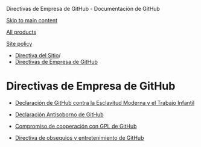 Directivas de Empresa de GitHub - Documentación de GitHub

[Skip to main content](#main-content)

[All products](/es)

[Site policy](/site-policy)

* [Directiva del Sitio](/es/site-policy)/
* [Directivas de Empresa de GitHub](/es/site-policy/github-company-policies)

Directivas de Empresa de GitHub
==========

* [Declaración de GitHub contra la Esclavitud Moderna y el Trabajo Infantil](/es/site-policy/github-company-policies/github-statement-against-modern-slavery-and-child-labor)

* [Declaración Antisoborno de GitHub](/es/site-policy/github-company-policies/github-anti-bribery-statement)

* [Compromiso de cooperación con GPL de GitHub](/es/site-policy/github-company-policies/github-gpl-cooperation-commitment)

* [Directiva de obsequios y entretenimiento de GitHub](/es/site-policy/github-company-policies/github-gifts-and-entertainment-policy)
